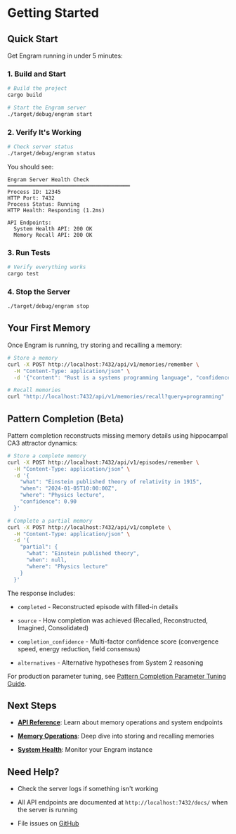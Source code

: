 # Getting Started

## Quick Start

Get Engram running in under 5 minutes:

### 1. Build and Start

```bash
# Build the project
cargo build

# Start the Engram server
./target/debug/engram start

```

### 2. Verify It's Working

```bash
# Check server status
./target/debug/engram status

```

You should see:

```
Engram Server Health Check
═══════════════════════════════════════
Process ID: 12345
HTTP Port: 7432
Process Status: Running
HTTP Health: Responding (1.2ms)

API Endpoints:
  System Health API: 200 OK
  Memory Recall API: 200 OK

```

### 3. Run Tests

```bash
# Verify everything works
cargo test

```

### 4. Stop the Server

```bash
./target/debug/engram stop

```

## Your First Memory

Once Engram is running, try storing and recalling a memory:

```bash
# Store a memory
curl -X POST http://localhost:7432/api/v1/memories/remember \
  -H "Content-Type: application/json" \
  -d '{"content": "Rust is a systems programming language", "confidence": 0.9}'

# Recall memories
curl "http://localhost:7432/api/v1/memories/recall?query=programming"

```

## Pattern Completion (Beta)

Pattern completion reconstructs missing memory details using hippocampal CA3 attractor dynamics:

```bash
# Store a complete memory
curl -X POST http://localhost:7432/api/v1/episodes/remember \
  -H "Content-Type: application/json" \
  -d '{
    "what": "Einstein published theory of relativity in 1915",
    "when": "2024-01-05T10:00:00Z",
    "where": "Physics lecture",
    "confidence": 0.90
  }'

# Complete a partial memory
curl -X POST http://localhost:7432/api/v1/complete \
  -H "Content-Type: application/json" \
  -d '{
    "partial": {
      "what": "Einstein published theory",
      "when": null,
      "where": "Physics lecture"
    }
  }'

```

The response includes:

- `completed` - Reconstructed episode with filled-in details

- `source` - How completion was achieved (Recalled, Reconstructed, Imagined, Consolidated)

- `completion_confidence` - Multi-factor confidence score (convergence speed, energy reduction, field consensus)

- `alternatives` - Alternative hypotheses from System 2 reasoning

For production parameter tuning, see [Pattern Completion Parameter Tuning Guide](../tuning/completion_parameters.md).

## Next Steps

- **[API Reference](/api/)**: Learn about memory operations and system endpoints

- **[Memory Operations](/api/memory)**: Deep dive into storing and recalling memories

- **[System Health](/api/system)**: Monitor your Engram instance

## Need Help?

- Check the server logs if something isn't working

- All API endpoints are documented at `http://localhost:7432/docs/` when the server is running

- File issues on [GitHub](https://github.com/orchard9/engram)

